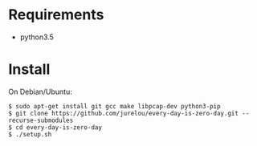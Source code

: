 # Requirements
*	python3.5
# Install

On Debian/Ubuntu:

	$ sudo apt-get install git gcc make libpcap-dev python3-pip
	$ git clone https://github.com/jurelou/every-day-is-zero-day.git --recurse-submodules
	$ cd every-day-is-zero-day
	$ ./setup.sh
